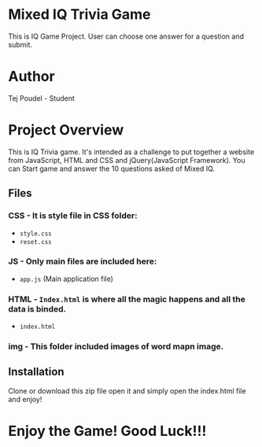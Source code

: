 
# Mixed IQ Trivia Game
This is IQ Game Project. User can choose one answer for a question and submit. 
# Author
Tej Poudel - Student 

# Project Overview
This is IQ Trivia game. It's intended as a challenge to put together a website from JavaScript, HTML and CSS and jQuery(JavaScript Framework). You can Start game and answer the 10 questions asked of Mixed IQ. 

## Files
### CSS - It is style file in CSS folder:
- `style.css`
- `reset.css`

### JS - Only main files are included here:
- `app.js` (Main application file)

### HTML - `Index.html` is where all the magic happens and all the data is binded.
- `index.html`

### img - This folder included images of word mapn image.

## Installation
Clone or download this zip file open it and simply open the index.html file and enjoy!

# Enjoy the Game! Good Luck!!!